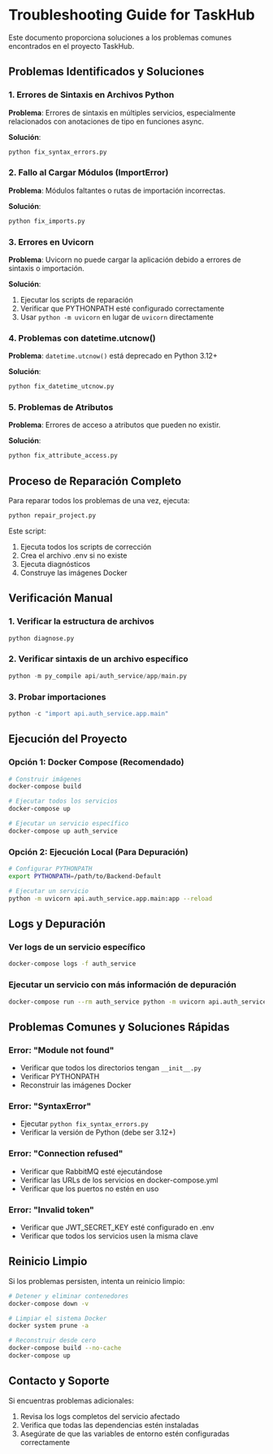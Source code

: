 # Troubleshooting Guide for TaskHub

Este documento proporciona soluciones a los problemas comunes encontrados en el proyecto TaskHub.

## Problemas Identificados y Soluciones

### 1. Errores de Sintaxis en Archivos Python

**Problema**: Errores de sintaxis en múltiples servicios, especialmente relacionados con anotaciones de tipo en funciones async.

**Solución**:
```bash
python fix_syntax_errors.py
```

### 2. Fallo al Cargar Módulos (ImportError)

**Problema**: Módulos faltantes o rutas de importación incorrectas.

**Solución**:
```bash
python fix_imports.py
```

### 3. Errores en Uvicorn

**Problema**: Uvicorn no puede cargar la aplicación debido a errores de sintaxis o importación.

**Solución**:
1. Ejecutar los scripts de reparación
2. Verificar que PYTHONPATH esté configurado correctamente
3. Usar `python -m uvicorn` en lugar de `uvicorn` directamente

### 4. Problemas con datetime.utcnow()

**Problema**: `datetime.utcnow()` está deprecado en Python 3.12+

**Solución**:
```bash
python fix_datetime_utcnow.py
```

### 5. Problemas de Atributos

**Problema**: Errores de acceso a atributos que pueden no existir.

**Solución**:
```bash
python fix_attribute_access.py
```

## Proceso de Reparación Completo

Para reparar todos los problemas de una vez, ejecuta:

```bash
python repair_project.py
```

Este script:
1. Ejecuta todos los scripts de corrección
2. Crea el archivo .env si no existe
3. Ejecuta diagnósticos
4. Construye las imágenes Docker

## Verificación Manual

### 1. Verificar la estructura de archivos
```bash
python diagnose.py
```

### 2. Verificar sintaxis de un archivo específico
```python
python -m py_compile api/auth_service/app/main.py
```

### 3. Probar importaciones
```python
python -c "import api.auth_service.app.main"
```

## Ejecución del Proyecto

### Opción 1: Docker Compose (Recomendado)
```bash
# Construir imágenes
docker-compose build

# Ejecutar todos los servicios
docker-compose up

# Ejecutar un servicio específico
docker-compose up auth_service
```

### Opción 2: Ejecución Local (Para Depuración)
```bash
# Configurar PYTHONPATH
export PYTHONPATH=/path/to/Backend-Default

# Ejecutar un servicio
python -m uvicorn api.auth_service.app.main:app --reload
```

## Logs y Depuración

### Ver logs de un servicio específico
```bash
docker-compose logs -f auth_service
```

### Ejecutar un servicio con más información de depuración
```bash
docker-compose run --rm auth_service python -m uvicorn api.auth_service.app.main:app --log-level debug
```

## Problemas Comunes y Soluciones Rápidas

### Error: "Module not found"
- Verificar que todos los directorios tengan `__init__.py`
- Verificar PYTHONPATH
- Reconstruir las imágenes Docker

### Error: "SyntaxError"
- Ejecutar `python fix_syntax_errors.py`
- Verificar la versión de Python (debe ser 3.12+)

### Error: "Connection refused"
- Verificar que RabbitMQ esté ejecutándose
- Verificar las URLs de los servicios en docker-compose.yml
- Verificar que los puertos no estén en uso

### Error: "Invalid token"
- Verificar que JWT_SECRET_KEY esté configurado en .env
- Verificar que todos los servicios usen la misma clave

## Reinicio Limpio

Si los problemas persisten, intenta un reinicio limpio:

```bash
# Detener y eliminar contenedores
docker-compose down -v

# Limpiar el sistema Docker
docker system prune -a

# Reconstruir desde cero
docker-compose build --no-cache
docker-compose up
```

## Contacto y Soporte

Si encuentras problemas adicionales:
1. Revisa los logs completos del servicio afectado
2. Verifica que todas las dependencias estén instaladas
3. Asegúrate de que las variables de entorno estén configuradas correctamente